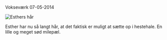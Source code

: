 Voksev&aelig;rk
07-05-2014

![ Esthers hår ](https://logiskhave.dk/static/20140507_esthers-haar.png)

Esther har nu så langt hår, at det faktisk er muligt at sætte op i hestehale. En lille og meget sød milepæl.
